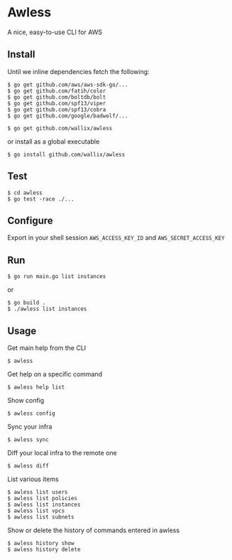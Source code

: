 # Awless

A nice, easy-to-use CLI for AWS

## Install

Until we inline dependencies fetch the following:

    $ go get github.com/aws/aws-sdk-go/...
    $ go get github.com/fatih/color
    $ go get github.com/boltdb/bolt
    $ go get github.com/spf13/viper
    $ go get github.com/spf13/cobra
    $ go get github.com/google/badwolf/...

    $ go get github.com/wallix/awless

or install as a global executable

    $ go install github.com/wallix/awless

## Test

    $ cd awless
    $ go test -race ./...

## Configure

Export in your shell session `AWS_ACCESS_KEY_ID` and `AWS_SECRET_ACCESS_KEY`

## Run

    $ go run main.go list instances

or

    $ go build .
    $ ./awless list instances

## Usage

Get main help from the CLI

    $ awless

Get help on a specific command

    $ awless help list

Show config

    $ awless config

Sync your infra

    $ awless sync

Diff your local infra to the remote one

    $ awless diff

List various items

    $ awless list users
    $ awless list policies
    $ awless list instances
    $ awless list vpcs
    $ awless list subnets

Show or delete the history of commands entered in awless

    $ awless history show
    $ awless history delete